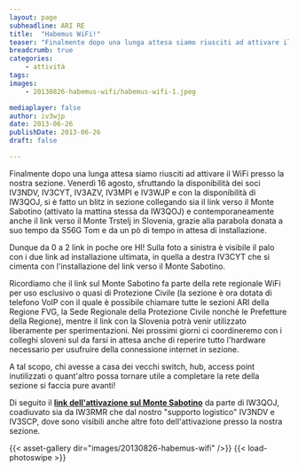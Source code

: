 ```yaml
---
layout: page
subheadline: ARI RE
title:  "Habemus WiFi!"
teaser: "Finalmente dopo una lunga attesa siamo riusciti ad attivare il WiFi presso la nostra sezione."
breadcrumb: true
categories:
    - attività
tags:
images:
    - 20130826-habemus-wifi/habemus-wifi-1.jpeg

mediaplayer: false
author: iv3wjp
date: 2013-06-26
publishDate: 2013-06-26
draft: false

---
```


Finalmente dopo una lunga attesa siamo riusciti ad attivare il WiFi presso la nostra sezione. Venerdì 16 agosto, 
sfruttando la disponibilità dei soci IV3NDV, IV3CYT, IV3AZV, IV3MPI e IV3WJP e con la disponibilità di IW3QOJ, si è 
fatto un blitz in sezione collegando sia il link verso il Monte Sabotino (attivato la mattina stessa da IW3QOJ) e 
contemporaneamente anche il link verso il Monte Trstelj in Slovenia, grazie alla parabola donata a suo tempo da S56G 
Tom e da un pò di tempo in attesa di installazione.

Dunque da 0 a 2 link in poche ore HI! Sulla foto a sinistra è visibile il palo con i due link ad installazione ultimata, 
in quella a destra IV3CYT che si cimenta con l'installazione del link verso il Monte Sabotino.

Ricordiamo che il link sul Monte Sabotino fa parte della rete regionale WiFi per uso esclusivo o quasi di Protezione 
Civile (la sezione è ora dotata di telefono VoIP con il quale è possibile chiamare tutte le sezioni ARI della Regione 
FVG, la Sede Regionale della Protezione Civile nonchè le Prefetture della Regione), mentre il link con la Slovenia 
potrà venir utilizzato liberamente per sperimentazioni. Nei prossimi giorni ci coordineremo con i colleghi sloveni sul 
da farsi in attesa anche di reperire tutto l'hardware necessario per usufruire della connessione internet in sezione.

A tal scopo, chi avesse a casa dei vecchi switch, hub, access point inutilizzati  o quant'altro possa tornare utile a 
completare la rete della sezione si faccia pure avanti!

Di seguito il __[link dell'attivazione sul Monte Sabotino](http://www.ari-crfvg.it/net/news70.html)__ da parte di IW3QOJ, coadiuvato sia da IW3RMR che dal nostro 
"supporto logistico" IV3NDV e IV3SCP, dove sono visibili anche altre foto dell'attivazione presso la nostra sezione.

{{< asset-gallery dir="images/20130826-habemus-wifi" />}}
{{< load-photoswipe >}}

[1]: http://www.ari-crfvg.it/net/news70.html
